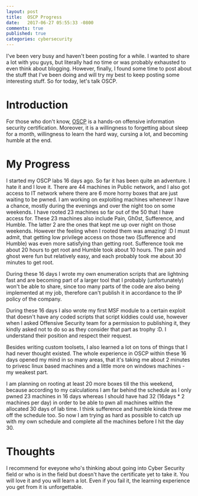 ```yaml
---
layout: post
title:  OSCP Progress
date:   2017-06-27 05:55:33 -0800
comments: true
published: true
categories: cybersecurity
---
```

I've been very busy and haven't been posting for a while. I wanted to share a lot with you guys, but literally had no time or was probably exhausted to even think about blogging. 
However, finally, I found some time to post about the stuff that I've been doing and will try my best to keep posting some interesting stuff. So for today, let's talk OSCP.

# Introduction
For those who don't know, [OSCP](https://www.offensive-security.com/information-security-certifications/oscp-offensive-security-certified-professional/) is a hands-on offensive information security certification. Moreover, it is a willingness to forgetting about sleep for a month, willingness to learn the hard way, cursing a lot, and becoming humble at the end. 

# My Progress
I started my OSCP labs 16 days ago. So far it has been quite an adventure.  I hate it and I love it. There are 44 machines in Public network, and I also got access to IT network where there are 6 more horny boxes that are just waiting to be pwned. I am working on exploiting machines whenever I have a chance, mostly during the evenings and over the night too on some weekends. I have rooted 23 machines so far out of the 50 that I have access for. These 23 machines also include Pain, Gh0st, Sufference, and Humble. The latter 2 are the ones that kept me up over night on those weekends. However the feeling when I rooted them was amazing! :D I must admit, that getting low privilege access on those two (Sufference and Humble) was even more satisfying than getting root. Sufference took me about 20 hours to get root and Humble took about 10 hours. The pain and ghost were fun but relatively easy, and each probably took me about 30 minutes to get root.

During these 16 days I wrote my own enumeration scripts that are lightning fast and are becoming part of a larger tool that I probably (unfortunately) won't be able to share, since too many parts of the code are also being implemented at my job, therefore can't publish it in accordance to the IP policy of the company.

During these 16 days I also wrote my first MSF module to a certain exploit that doesn't have any coded scripts that script kiddies could use, however when I asked Offensive Security team for a permission to publishing it, they kindly asked not to do so as they consider that part as trophy :D. I understand their position and respect their request. 

Besides writing custom toolsets, I also learned a lot on tons of things that I had never thought existed. The whole experience in OSCP within these 16 days opened my mind in so many areas, that it's taking me about 2 minutes to privesc linux based machines and a little more on windows machines - my weakest part.

I am planning on rooting at least 20 more boxes till the this weekend, because according to my calculations I am far behind the schedule as I only pwned 23 machines in 16 days whereas I should have had 32 (16days * 2 machines per day) in order to be able to pwn all machines within the allocated 30 days of lab time. I think sufference and humble kinda threw me off the schedule too. So now I am trying as hard as possible to catch up with my own schedule and complete all the machines before I hit the day 30. 

# Thoughts

I recommend for eveyone who's thinking about going into Cyber Security field or who is in the field but doesn't have the certificate yet to take it. You will love it and you will learn a lot. Even if you fail it, the learning experience you get from it is unforgettable. 

